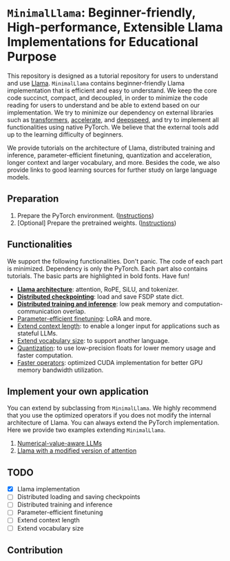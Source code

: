 # `MinimalLlama`: Beginner-friendly, High-performance, Extensible Llama Implementations for Educational Purpose

This repository is designed as a tutorial repository for users to understand and use [Llama](). `MinimalLlama` contains beginner-friendly Llama implementation that is efficient and easy to understand. We keep the core code succinct, compact, and decoupled, in order to minimize the code reading for users to understand and be able to extend based on our implementation. We try to minimize our dependency on external libraries such as [transformers](), [accelerate](), and [deepspeed](), and try to implement all functionalities using native PyTorch. We believe that the external tools add up to the learning difficulty of beginners.

We provide tutorials on the architecture of Llama, distributed training and inference, parameter-efficient finetuning, quantization and acceleration, longer context and larger vocabulary, and more. Besides the code, we also provide links to good learning sources for further study on large language models.

## Preparation

1. Prepare the PyTorch environment. ([Instructions](./dependencies.md))
2. [Optional] Prepare the pretrained weights. ([Instructions](./download_weights.md))

## Functionalities

We support the following functionalities. Don't panic. The code of each part is minimized. Dependency is only the PyTorch. Each part also contains tutorials. The basic parts are highlighted in bold fonts. Have fun!

- [**Llama architecture**](./src/llama_architecture): attention, RoPE, SiLU, and tokenizer.
- [**Distributed checkpointing**](./src/dist_checkpoint): load and save FSDP state dict.
- [**Distributed training and inference**](./src/dist_run): low peak memory and computation-communication overlap.
- [Parameter-efficient finetuning](./src/peft): LoRA and more.
- [Extend context length](./src/long_context): to enable a longer input for applications such as stateful LLMs.
- [Extend vocabulary size](./src/large_vocab): to support another language.
- [Quantization](./src/quantize): to use low-precision floats for lower memory usage and faster computation.
- [Faster operators](./src/fast_ops): optimized CUDA implementation for better GPU memory bandwidth utilization.

## Implement your own application

You can extend by subclassing from `MinimalLlama`. We highly recommend that you use the optimized operators if you does not modify the internal architecture of Llama. You can always extend the PyTorch implementation. Here we provide two examples extending `MinimalLlama`.

1. [Numerical-value-aware LLMs]()
2. [Llama with a modified version of attention]()

## TODO

- [x] Llama implementation
- [ ] Distributed loading and saving checkpoints
- [ ] Distributed training and inference
- [ ] Parameter-efficient finetuning
- [ ] Extend context length
- [ ] Extend vocabulary size

## Contribution

